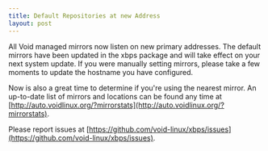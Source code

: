 ```yaml
---
title: Default Repositories at new Address
layout: post
---
```


All Void managed mirrors now listen on new primary addresses.  The
default mirrors have been updated in the xbps package and will take
effect on your next system update.  If you were manually setting
mirrors, please take a few moments to update the hostname you have
configured.

Now is also a great time to determine if you're using the nearest
mirror.  An up-to-date list of mirrors and locations can be found any
time at
[http://auto.voidlinux.org/?mirrorstats](http://auto.voidlinux.org/?mirrorstats).

Please report issues at
[https://github.com/void-linux/xbps/issues](https://github.com/void-linux/xbps/issues).
